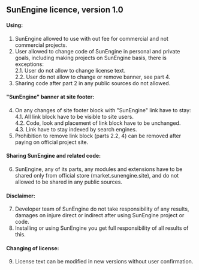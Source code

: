 ## SunEngine licence, version 1.0

#### Using:
1. SunEngine allowed to use with out fee for commercial and not commercial projects.
2. User allowed to change code of SunEngine in personal and private goals, including making projects on SunEngine basis, there is exceptions:  
  2.1. User do not allow to change license text.  
  2.2. User do not allow to change or remove banner, see part 4.  
3. Sharing code after part 2 in any public sources do not allowed.

#### "SunEngine" banner at site footer:
4. On any changes of site footer block with "SunEngine" link have to stay:  
  4.1. All link block have to be visible to site users.  
  4.2. Code, look and placement of link block have to be unchanged.   
  4.3. Link have to stay indexed by search engines.   
5. Prohibition to remove link block (parts 2.2, 4) can be removed after paying on official project site.

#### Sharing SunEngine and related code:
6. SunEngine, any of its parts, any modules and extensions have to be shared only from official store (market.sunengine.site), and do not allowed to be shared in any public sources.

#### Disclaimer:
7. Developer team of SunEngine do not take responsibility of any results, damages on injure direct or indirect after using SunEngine project or code.
8. Installing or using SunEngine you get full responsibility of all results of this.

#### Changing of license:
9. License text can be modified in new versions without user confirmation.
